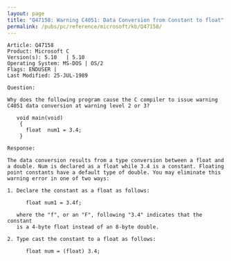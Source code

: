 ```yaml
---
layout: page
title: "Q47158: Warning C4051: Data Conversion from Constant to float"
permalink: /pubs/pc/reference/microsoft/kb/Q47158/
---
```


	Article: Q47158
	Product: Microsoft C
	Version(s): 5.10   | 5.10
	Operating System: MS-DOS | OS/2
	Flags: ENDUSER |
	Last Modified: 25-JUL-1989
	
	Question:
	
	Why does the following program cause the C compiler to issue warning
	C4051 data conversion at warning level 2 or 3?
	
	   void main(void)
	    {
	      float  num1 = 3.4;
	    }
	
	Response:
	
	The data conversion results from a type conversion between a float and
	a double. Num is declared as a float while 3.4 is a constant. Floating
	point constants have a default type of double. You may eliminate this
	warning error in one of two ways:
	
	1. Declare the constant as a float as follows:
	
	      float num1 = 3.4f;
	
	   where the "f", or an "F", following "3.4" indicates that the constant
	   is a 4-byte float instead of an 8-byte double.
	
	2. Type cast the constant to a float as follows:
	
	      float num = (float) 3.4;
